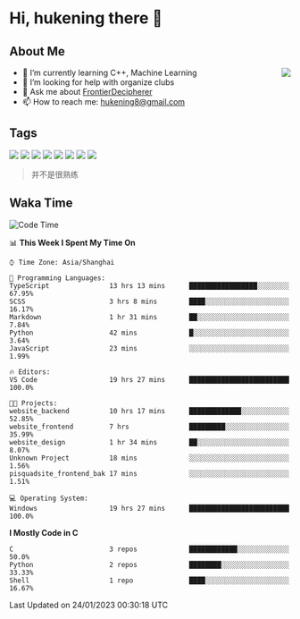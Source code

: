 # Hi, hukening there 👋

## About Me

<a href="#">
  <img align="right" src="https://github-readme-stats-git-masterrstaa-rickstaa.vercel.app/api?username=Tokyo469&count_private=true&show_icons=true&bg_color=15,f2f7fd,E0EAFC" />
</a>

- 🌱 I’m currently learning C++, Machine Learning
- 🤔 I’m looking for help with organize clubs
- 💬 Ask me about [FrontierDecipherer](https://github.com/FrontierDecipherer)
- 📫 How to reach me: hukening8@gmail.com

## Tags

![](https://img.shields.io/badge/-Python-3e74a2?style=flat-square&logo=Python&logoColor=fff)
![](https://img.shields.io/badge/-C++-00579c?style=flat-square&logo=cplusplus&logoColor=fff)
![](https://img.shields.io/badge/-Node.js-339933?style=flat-square&logo=Node.js&logoColor=fff)
![](https://img.shields.io/badge/-React-2d98ce?style=flat-square&logo=React&logoColor=fff)
![](https://img.shields.io/badge/-Docker-2496ED?style=flat-square&logo=Docker&logoColor=fff)
![](https://img.shields.io/badge/-Linux-000000?style=flat-square&logo=Linux&logoColor=fff)
![](https://img.shields.io/badge/-MySQL-4479A1?style=flat-square&logo=MySQL&logoColor=fff)
![](https://img.shields.io/badge/-MongoDB-47A248?style=flat-square&logo=MongoDB&logoColor=fff)

> 并不是很熟练

## Waka Time

<!--START_SECTION:waka-->
![Code Time](http://img.shields.io/badge/Code%20Time-73%20hrs%2014%20mins-blue)

📊 **This Week I Spent My Time On** 

```text
⌚︎ Time Zone: Asia/Shanghai

💬 Programming Languages: 
TypeScript               13 hrs 13 mins      █████████████████░░░░░░░░   67.95% 
SCSS                     3 hrs 8 mins        ████░░░░░░░░░░░░░░░░░░░░░   16.17% 
Markdown                 1 hr 31 mins        ██░░░░░░░░░░░░░░░░░░░░░░░   7.84% 
Python                   42 mins             █░░░░░░░░░░░░░░░░░░░░░░░░   3.64% 
JavaScript               23 mins             ░░░░░░░░░░░░░░░░░░░░░░░░░   1.99%

🔥 Editors: 
VS Code                  19 hrs 27 mins      █████████████████████████   100.0%

🐱‍💻 Projects: 
website_backend          10 hrs 17 mins      █████████████░░░░░░░░░░░░   52.85% 
website_frontend         7 hrs               █████████░░░░░░░░░░░░░░░░   35.99% 
website_design           1 hr 34 mins        ██░░░░░░░░░░░░░░░░░░░░░░░   8.07% 
Unknown Project          18 mins             ░░░░░░░░░░░░░░░░░░░░░░░░░   1.56% 
pisquadsite_frontend_bak 17 mins             ░░░░░░░░░░░░░░░░░░░░░░░░░   1.51%

💻 Operating System: 
Windows                  19 hrs 27 mins      █████████████████████████   100.0%

```

**I Mostly Code in C** 

```text
C                        3 repos             ████████████░░░░░░░░░░░░░   50.0% 
Python                   2 repos             ████████░░░░░░░░░░░░░░░░░   33.33% 
Shell                    1 repo              ████░░░░░░░░░░░░░░░░░░░░░   16.67%

```



 Last Updated on 24/01/2023 00:30:18 UTC
<!--END_SECTION:waka-->
